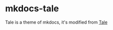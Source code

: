 # mkdocs-tale

Tale is a theme of mkdocs, it's modified from [Tale](https://github.com/chesterhow/tale)
